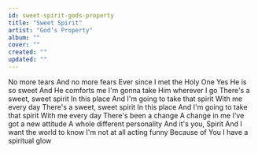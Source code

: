 ```yaml
---
id: sweet-spirit-gods-property
title: "Sweet Spirit"
artist: "God’s Property"
album: ""
cover: ""
created: ""
updated: ""
---
```


No more tears
And no more fears
Ever since I met the Holy One
Yes He is so sweet
And He comforts me
I'm gonna take Him wherever I go
There's a sweet, sweet spirit
In this place
And I'm going to take that spirit
With me every day
There's a sweet, sweet spirit
In this place
And I'm going to take that spirit
With me every day
There's been a change
A change in me
I've got a new attitude
A whole different personality
And it's you, Spirit
And I want the world to know
I'm not at all acting funny
Because of You I have a spiritual glow
